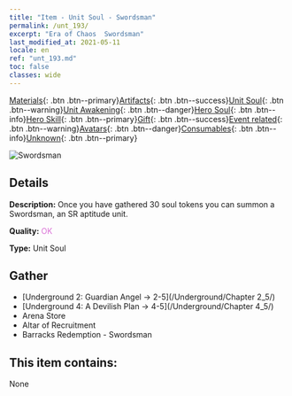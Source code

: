 ```yaml
---
title: "Item - Unit Soul - Swordsman"
permalink: /unt_193/
excerpt: "Era of Chaos  Swordsman"
last_modified_at: 2021-05-11
locale: en
ref: "unt_193.md"
toc: false
classes: wide
---
```

 [Materials](/Items/){: .btn .btn--primary}[Artifacts](/Items/Artifacts/){: .btn .btn--success}[Unit Soul](/Items/UnitSoul/){: .btn .btn--warning}[Unit Awakening](/Items/UnitAwakening/){: .btn .btn--danger}[Hero Soul](/Items/HeroSoul/){: .btn .btn--info}[Hero Skill](/Items/HeroSkill/){: .btn .btn--primary}[Gift](/Items/Gift/){: .btn .btn--success}[Event related](/Items/Events/){: .btn .btn--warning}[Avatars](/Items/Avatars/){: .btn .btn--danger}[Consumables](/Items/Consumables/){: .btn .btn--info}[Unknown](/Items/Unknown/){: .btn .btn--primary}

 ![Swordsman](/images/u/ti_shizijun.jpg)

## Details
 **Description:** Once you have gathered 30 soul tokens you can summon a Swordsman, an SR aptitude unit.

 **Quality:** <span style="color: #DA70D6">OK</span>

 **Type:** Unit Soul

## Gather

*    [Underground 2: Guardian Angel -> 2-5](/Underground/Chapter 2_5/) 
*    [Underground 4: A Devilish Plan -> 4-5](/Underground/Chapter 4_5/) 
*    Arena Store 
*    Altar of Recruitment 
*    Barracks Redemption - Swordsman 

## This item contains:

  None

